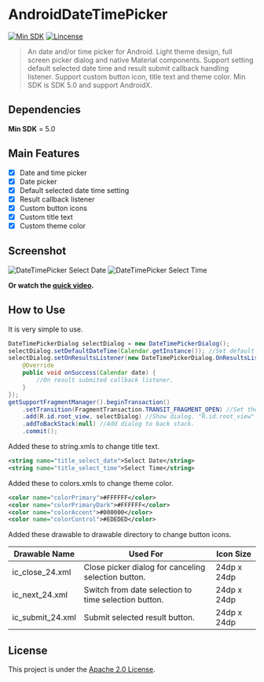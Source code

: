 # AndroidDateTimePicker

[![Min SDK](https://img.shields.io/badge/Min%20SDK-5.0-green.svg?style=flat-square)](https://developer.android.com/studio/releases/platforms#5.0)
[![Lincense](https://img.shields.io/badge/Lincense-Apache%202.0%20License-orange.svg?style=flat-square)](https://github.com/Fei-Sheng-Wu/AndroidDateTimePicker/blob/1.0.0/LICENSE.txt)

> An date and/or time picker for Android. Light theme design, full screen picker dialog and native Material components. Support setting default selected date time and result submit callback handling listener. Support custom button icon, title text and theme color. Min SDK is SDK 5.0 and support AndroidX.

## Dependencies

**Min SDK** = 5.0

## Main Features

- [x] Date and time picker
- [x] Date picker
- [x] Default selected date time setting
- [x] Result callback listener
- [x] Custom button icons
- [x] Custom title text
- [x] Custom theme color

## Screenshot

![DateTimePicker Select Date](https://github.com/Fei-Sheng-Wu/AndroidDateTimePicker/blob/1.0.0/Screenshot/DateTimePicker%20Select%20Date.png)
![DateTimePicker Select Time](https://github.com/Fei-Sheng-Wu/AndroidDateTimePicker/blob/1.0.0/Screenshot/DateTimePicker%20Select%20Time.png)

**Or watch the [quick video](https://github.com/Fei-Sheng-Wu/AndroidDateTimePicker/blob/1.0.0/Screenshot/DateTimePicker.mp4).**

## How to Use

It is very simple to use.

```java
DateTimePickerDialog selectDialog = new DateTimePickerDialog();
selectDialog.setDefaultDateTime(Calendar.getInstance()); //Set default selected date time.
selectDialog.setOnResultsListener(new DateTimePickerDialog.OnResultsListener() {
    @Override
    public void onSuccess(Calendar date) {
        //On result submited callback listener.
    }
});
getSupportFragmentManager().beginTransaction()
    .setTransition(FragmentTransaction.TRANSIT_FRAGMENT_OPEN) //Set the transition animation when dialog opened.
    .add(R.id.root_view, selectDialog) //Show dialog. "R.id.root_view" should be replaced by the ID of activity's root view.
    .addToBackStack(null) //Add dialog to back stack.
    .commit();
```

Added these to string.xmls to change title text.

```xml
<string name="title_select_date">Select Date</string>
<string name="title_select_time">Select Time</string>
```

Added these to colors.xmls to change theme color.

```xml
<color name="colorPrimary">#FFFFFF</color>
<color name="colorPrimaryDark">#FFFFFF</color>
<color name="colorAccent">#000000</color>
<color name="colorControl">#EDEDED</color>
```

Added these drawable to drawable directory to change button icons.

|Drawable Name|Used For|Icon Size|
|--------   |--------   |--------   |
|ic_close_24.xml|Close picker dialog for canceling selection button. |24dp x 24dp|
|ic_next_24.xml|Switch from date selection to time selection button.|24dp x 24dp|
|ic_submit_24.xml|Submit selected result button.|24dp x 24dp|

## License

This project is under the [Apache 2.0 License](https://github.com/Fei-Sheng-Wu/AndroidDateTimePicker/blob/1.0.0/LICENSE.txt).
